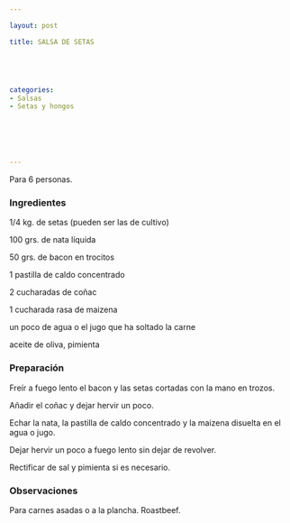 ```yaml
---

layout: post

title: SALSA DE SETAS





categories:
- Salsas
- Setas y hongos






---
```


Para 6 personas.

<h3>Ingredientes</h3>

1/4 kg. de setas (pueden ser las de cultivo)

100 grs. de nata líquida

50 grs. de bacon en trocitos

1 pastilla de caldo concentrado

2 cucharadas de coñac

1 cucharada rasa de maizena

un poco de agua o el jugo que ha soltado la carne

aceite de oliva, pimienta

<h3>Preparación</h3>

Freír a fuego lento el bacon y las setas cortadas con la mano en trozos.

Añadir el coñac y dejar hervir un poco.

Echar la nata, la pastilla de caldo concentrado y la maizena disuelta en el agua o jugo.

Dejar hervir un poco a fuego lento sin dejar de revolver.

Rectificar de sal y pimienta si es necesario.

<h3>Observaciones</h3>

Para carnes asadas o a la plancha. Roastbeef.

